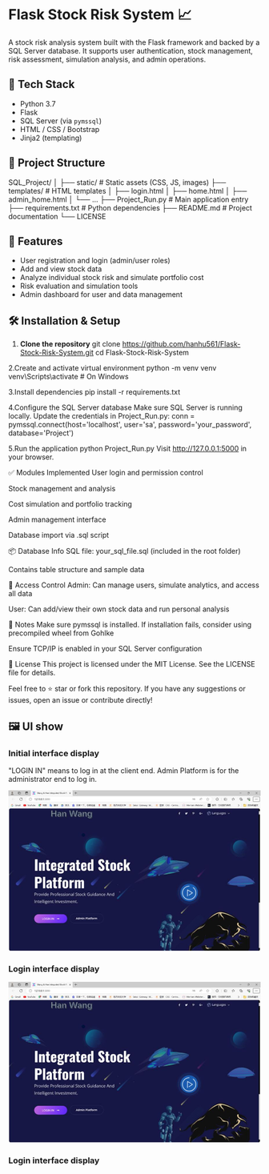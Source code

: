 # Flask Stock Risk System 📈

A stock risk analysis system built with the Flask framework and backed by a SQL Server database. It supports user authentication, stock management, risk assessment, simulation analysis, and admin operations.

## 🔧 Tech Stack

- Python 3.7
- Flask
- SQL Server (via `pymssql`)
- HTML / CSS / Bootstrap
- Jinja2 (templating)

## 📁 Project Structure

SQL_Project/
│
├── static/ # Static assets (CSS, JS, images)
├── templates/ # HTML templates
│ ├── login.html
│ ├── home.html
│ ├── admin_home.html
│ └── ...
├── Project_Run.py # Main application entry
├── requirements.txt # Python dependencies
├── README.md # Project documentation
└── LICENSE


## 🚀 Features

- User registration and login (admin/user roles)
- Add and view stock data
- Analyze individual stock risk and simulate portfolio cost
- Risk evaluation and simulation tools
- Admin dashboard for user and data management

## 🛠️ Installation & Setup

1. **Clone the repository**
git clone https://github.com/hanhu561/Flask-Stock-Risk-System.git
cd Flask-Stock-Risk-System

2.Create and activate virtual environment
python -m venv venv
venv\Scripts\activate  # On Windows

3.Install dependencies
pip install -r requirements.txt

4.Configure the SQL Server database
Make sure SQL Server is running locally. Update the credentials in Project_Run.py:
conn = pymssql.connect(host='localhost', user='sa', password='your_password', database='Project')

5.Run the application
python Project_Run.py
Visit http://127.0.0.1:5000 in your browser.

✅ Modules Implemented
 User login and permission control

 Stock management and analysis

 Cost simulation and portfolio tracking

 Admin management interface

 Database import via .sql script

📦 Database Info
SQL file: your_sql_file.sql (included in the root folder)

Contains table structure and sample data

🔐 Access Control
Admin: Can manage users, simulate analytics, and access all data

User: Can add/view their own stock data and run personal analysis

📌 Notes
Make sure pymssql is installed. If installation fails, consider using precompiled wheel from Gohlke

Ensure TCP/IP is enabled in your SQL Server configuration

📄 License
This project is licensed under the MIT License. See the LICENSE file for details.

Feel free to ⭐ star or fork this repository. If you have any suggestions or issues, open an issue or contribute directly!

## 🖼 UI show

### Initial interface display
"LOGIN IN" means to log in at the client end. Admin Platform is for the administrator end to log in.

![images/initial_interface.png](images/initial_interface.png)


### Login interface display
![images/initial_interface.png](images/initial_interface.png)

### Login interface display

















